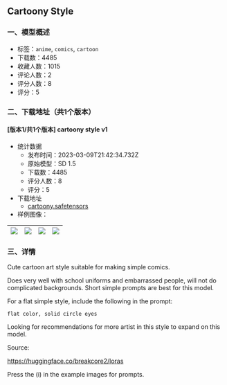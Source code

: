 ## Cartoony Style
### 一、模型概述

- 标签：`anime`, `comics`, `cartoon`
- 下载数：4485
- 收藏人数：1015
- 评论人数：2
- 评分人数：8
- 评分：5

### 二、下载地址（共1个版本）

#### [版本1/共1个版本] cartoony style v1

- 统计数据
  - 发布时间：2023-03-09T21:42:34.732Z
  - 原始模型：SD 1.5
  - 下载数：4485
  - 评分人数：8
  - 评分：5
- 下载地址
  - [cartoony.safetensors](https://civitai.com/api/download/models/15505)
- 样例图像：

| <img src="https://image.civitai.com/xG1nkqKTMzGDvpLrqFT7WA/b67acb38-d6fd-4003-ec82-9c1df7c85d00/width=450/154576.jpeg" /> | <img src="https://image.civitai.com/xG1nkqKTMzGDvpLrqFT7WA/b2baae95-11d5-43d5-dded-4553ba315000/width=450/154583.jpeg" /> | <img src="https://image.civitai.com/xG1nkqKTMzGDvpLrqFT7WA/905028fb-4623-4c56-9abc-24496a6d0b00/width=450/154582.jpeg" /> | <img src="https://image.civitai.com/xG1nkqKTMzGDvpLrqFT7WA/60ae2ddf-5a16-4904-3d46-c5fcf702bf00/width=450/154581.jpeg" /> |
| ---- | ---- | ---- | ---- |


### 三、详情
<p>Cute cartoon art style suitable for making simple comics.</p><p>Does very well with school uniforms and embarrassed people, will not do complicated backgrounds. Short simple prompts are best for this model.</p><p>For a flat simple style, include the following in the prompt:</p><pre><code>flat color, solid circle eyes</code></pre><p>Looking for recommendations for more artist in this style to expand on this model.</p><p>Source:</p><p><a target="_blank" rel="ugc" href="https://huggingface.co/breakcore2/loras">https://huggingface.co/breakcore2/loras</a></p><p>Press the (i) in the example images for prompts.</p>